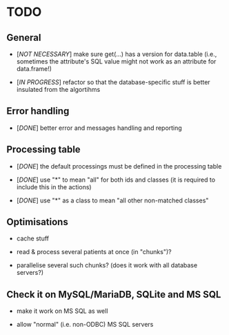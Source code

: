 # TODO
  
  
## General

  - [*NOT NECESSARY*] make sure get(...) has a version for data.table (i.e., sometimes the attribute's SQL value might not work as an attribute for data.frame!)
  
  - [*IN PROGRESS*] refactor so that the database-specific stuff is better insulated from the algortihms

  
## Error handling

  - [*DONE*] better error and messages handling and reporting


## Processing table

  - [*DONE*] the default processings must be defined in the processing table
  
  - [*DONE*] use "*" to mean "all" for both ids and classes (it is required to include this in the actions)
  
  - [*DONE*] use "*" as a class to mean "all other non-matched classes"
  

## Optimisations

  - cache stuff
  
  - read & process several patients at once (in "chunks")?
  
  - parallelise several such chunks? (does it work with all database servers?)


## Check it on MySQL/MariaDB, SQLite and MS SQL

  - make it work on MS SQL as well

  - allow "normal" (i.e. non-ODBC) MS SQL servers

